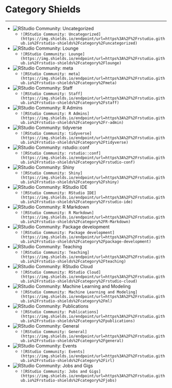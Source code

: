 # Category Shields

-------------------

* ![RStudio Community: Uncategorized](https://img.shields.io/endpoint/url=https%3A%2F%2Frstudio.github.io%2Frstudio-shields%2Fcategory%2Funcategorized)
  - `![RStudio Community: Uncategorized](https://img.shields.io/endpoint/url=https%3A%2F%2Frstudio.github.io%2Frstudio-shields%2Fcategory%2Funcategorized)`
* ![RStudio Community: Lounge](https://img.shields.io/endpoint/url=https%3A%2F%2Frstudio.github.io%2Frstudio-shields%2Fcategory%2Flounge)
  - `![RStudio Community: Lounge](https://img.shields.io/endpoint/url=https%3A%2F%2Frstudio.github.io%2Frstudio-shields%2Fcategory%2Flounge)`
* ![RStudio Community: meta](https://img.shields.io/endpoint/url=https%3A%2F%2Frstudio.github.io%2Frstudio-shields%2Fcategory%2Fmeta)
  - `![RStudio Community: meta](https://img.shields.io/endpoint/url=https%3A%2F%2Frstudio.github.io%2Frstudio-shields%2Fcategory%2Fmeta)`
* ![RStudio Community: Staff](https://img.shields.io/endpoint/url=https%3A%2F%2Frstudio.github.io%2Frstudio-shields%2Fcategory%2Fstaff)
  - `![RStudio Community: Staff](https://img.shields.io/endpoint/url=https%3A%2F%2Frstudio.github.io%2Frstudio-shields%2Fcategory%2Fstaff)`
* ![RStudio Community: R Admins](https://img.shields.io/endpoint/url=https%3A%2F%2Frstudio.github.io%2Frstudio-shields%2Fcategory%2Fr-admin)
  - `![RStudio Community: R Admins](https://img.shields.io/endpoint/url=https%3A%2F%2Frstudio.github.io%2Frstudio-shields%2Fcategory%2Fr-admin)`
* ![RStudio Community: tidyverse](https://img.shields.io/endpoint/url=https%3A%2F%2Frstudio.github.io%2Frstudio-shields%2Fcategory%2Ftidyverse)
  - `![RStudio Community: tidyverse](https://img.shields.io/endpoint/url=https%3A%2F%2Frstudio.github.io%2Frstudio-shields%2Fcategory%2Ftidyverse)`
* ![RStudio Community: rstudio::conf](https://img.shields.io/endpoint/url=https%3A%2F%2Frstudio.github.io%2Frstudio-shields%2Fcategory%2Frstudio-conf)
  - `![RStudio Community: rstudio::conf](https://img.shields.io/endpoint/url=https%3A%2F%2Frstudio.github.io%2Frstudio-shields%2Fcategory%2Frstudio-conf)`
* ![RStudio Community: Shiny](https://img.shields.io/endpoint/url=https%3A%2F%2Frstudio.github.io%2Frstudio-shields%2Fcategory%2Fshiny)
  - `![RStudio Community: Shiny](https://img.shields.io/endpoint/url=https%3A%2F%2Frstudio.github.io%2Frstudio-shields%2Fcategory%2Fshiny)`
* ![RStudio Community: RStudio IDE](https://img.shields.io/endpoint/url=https%3A%2F%2Frstudio.github.io%2Frstudio-shields%2Fcategory%2Frstudio-ide)
  - `![RStudio Community: RStudio IDE](https://img.shields.io/endpoint/url=https%3A%2F%2Frstudio.github.io%2Frstudio-shields%2Fcategory%2Frstudio-ide)`
* ![RStudio Community: R Markdown](https://img.shields.io/endpoint/url=https%3A%2F%2Frstudio.github.io%2Frstudio-shields%2Fcategory%2FR-Markdown)
  - `![RStudio Community: R Markdown](https://img.shields.io/endpoint/url=https%3A%2F%2Frstudio.github.io%2Frstudio-shields%2Fcategory%2FR-Markdown)`
* ![RStudio Community: Package development](https://img.shields.io/endpoint/url=https%3A%2F%2Frstudio.github.io%2Frstudio-shields%2Fcategory%2Fpackage-development)
  - `![RStudio Community: Package development](https://img.shields.io/endpoint/url=https%3A%2F%2Frstudio.github.io%2Frstudio-shields%2Fcategory%2Fpackage-development)`
* ![RStudio Community: Teaching](https://img.shields.io/endpoint/url=https%3A%2F%2Frstudio.github.io%2Frstudio-shields%2Fcategory%2Fteaching)
  - `![RStudio Community: Teaching](https://img.shields.io/endpoint/url=https%3A%2F%2Frstudio.github.io%2Frstudio-shields%2Fcategory%2Fteaching)`
* ![RStudio Community: RStudio Cloud](https://img.shields.io/endpoint/url=https%3A%2F%2Frstudio.github.io%2Frstudio-shields%2Fcategory%2Frstudio-cloud)
  - `![RStudio Community: RStudio Cloud](https://img.shields.io/endpoint/url=https%3A%2F%2Frstudio.github.io%2Frstudio-shields%2Fcategory%2Frstudio-cloud)`
* ![RStudio Community: Machine Learning and Modeling](https://img.shields.io/endpoint/url=https%3A%2F%2Frstudio.github.io%2Frstudio-shields%2Fcategory%2Fml)
  - `![RStudio Community: Machine Learning and Modeling](https://img.shields.io/endpoint/url=https%3A%2F%2Frstudio.github.io%2Frstudio-shields%2Fcategory%2Fml)`
* ![RStudio Community: Publications](https://img.shields.io/endpoint/url=https%3A%2F%2Frstudio.github.io%2Frstudio-shields%2Fcategory%2Fpublications)
  - `![RStudio Community: Publications](https://img.shields.io/endpoint/url=https%3A%2F%2Frstudio.github.io%2Frstudio-shields%2Fcategory%2Fpublications)`
* ![RStudio Community: General](https://img.shields.io/endpoint/url=https%3A%2F%2Frstudio.github.io%2Frstudio-shields%2Fcategory%2Fgeneral)
  - `![RStudio Community: General](https://img.shields.io/endpoint/url=https%3A%2F%2Frstudio.github.io%2Frstudio-shields%2Fcategory%2Fgeneral)`
* ![RStudio Community: Events](https://img.shields.io/endpoint/url=https%3A%2F%2Frstudio.github.io%2Frstudio-shields%2Fcategory%2Firl)
  - `![RStudio Community: Events](https://img.shields.io/endpoint/url=https%3A%2F%2Frstudio.github.io%2Frstudio-shields%2Fcategory%2Firl)`
* ![RStudio Community: Jobs and Gigs](https://img.shields.io/endpoint/url=https%3A%2F%2Frstudio.github.io%2Frstudio-shields%2Fcategory%2Fjobs)
  - `![RStudio Community: Jobs and Gigs](https://img.shields.io/endpoint/url=https%3A%2F%2Frstudio.github.io%2Frstudio-shields%2Fcategory%2Fjobs)`